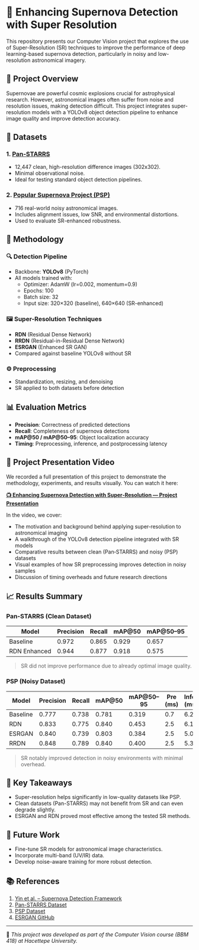 # 🚀 Enhancing Supernova Detection with Super Resolution

This repository presents our Computer Vision project that explores the use of Super-Resolution (SR) techniques to improve the performance of deep learning-based supernova detection, particularly in noisy and low-resolution astronomical imagery.

## 📌 Project Overview

Supernovae are powerful cosmic explosions crucial for astrophysical research. However, astronomical images often suffer from noise and resolution issues, making detection difficult. This project integrates super-resolution models with a YOLOv8 object detection pipeline to enhance image quality and improve detection accuracy.


## 📂 Datasets

### 1. [Pan-STARRS](https://star.pst.qub.ac.uk/ps1threepi/psdb/)
- 12,447 clean, high-resolution difference images (302x302).
- Minimal observational noise.
- Ideal for testing standard object detection pipelines.

### 2. [Popular Supernova Project (PSP)](http://psp.china-vo.org/)
- 716 real-world noisy astronomical images.
- Includes alignment issues, low SNR, and environmental distortions.
- Used to evaluate SR-enhanced robustness.

## 🧪 Methodology

### 🔍 Detection Pipeline
- Backbone: **YOLOv8** (PyTorch)
- All models trained with:
  - Optimizer: AdamW (lr=0.002, momentum=0.9)
  - Epochs: 100
  - Batch size: 32
  - Input size: 320×320 (baseline), 640×640 (SR-enhanced)

### 🖼️ Super-Resolution Techniques
- **RDN** (Residual Dense Network)
- **RRDN** (Residual-in-Residual Dense Network)
- **ESRGAN** (Enhanced SR GAN)
- Compared against baseline YOLOv8 without SR

### ⚙️ Preprocessing
- Standardization, resizing, and denoising
- SR applied to both datasets before detection

## 📊 Evaluation Metrics

- **Precision**: Correctness of predicted detections
- **Recall**: Completeness of supernova detections
- **mAP@50 / mAP@50–95**: Object localization accuracy
- **Timing**: Preprocessing, inference, and postprocessing latency


## 🎥 Project Presentation Video

We recorded a full presentation of this project to demonstrate the methodology, experiments, and results visually. You can watch it here:

**[📺 Enhancing Supernova Detection with Super‑Resolution — Project Presentation](https://www.youtube.com/watch?v=l6uBqnTtBT0)**

In the video, we cover:
- The motivation and background behind applying super‑resolution to astronomical imaging  
- A walkthrough of the YOLOv8 detection pipeline integrated with SR models  
- Comparative results between clean (Pan‑STARRS) and noisy (PSP) datasets  
- Visual examples of how SR preprocessing improves detection in noisy samples  
- Discussion of timing overheads and future research directions  


## 📈 Results Summary

### Pan-STARRS (Clean Dataset)
| Model         | Precision | Recall | mAP@50 | mAP@50–95 |
|---------------|-----------|--------|--------|-----------|
| Baseline      | 0.972     | 0.865  | 0.929  | 0.657     |
| RDN Enhanced  | 0.944     | 0.877  | 0.918  | 0.575     |

> SR did not improve performance due to already optimal image quality.

### PSP (Noisy Dataset)
| Model        | Precision | Recall | mAP@50 | mAP@50–95 | Pre (ms) | Infer (ms) | Post (ms) |
|--------------|-----------|--------|--------|-----------|----------|------------|-----------|
| Baseline     | 0.777     | 0.738  | 0.781  | 0.319     | 0.7      | 6.2        | 3.5       |
| RDN          | 0.833     | 0.775  | 0.840  | 0.453     | 2.5      | 6.1        | 3.1       |
| ESRGAN       | 0.840     | 0.739  | 0.803  | 0.384     | 2.5      | 5.0        | 3.4       |
| RRDN         | 0.848     | 0.789  | 0.840  | 0.400     | 2.5      | 5.3        | 3.6       |

> SR notably improved detection in noisy environments with minimal overhead.

## 🎯 Key Takeaways

- Super-resolution helps significantly in low-quality datasets like PSP.
- Clean datasets (Pan-STARRS) may not benefit from SR and can even degrade slightly.
- ESRGAN and RDN proved most effective among the tested SR methods.


## 🔮 Future Work

* Fine-tune SR models for astronomical image characteristics.
* Incorporate multi-band (UV/IR) data.
* Develop noise-aware training for more robust detection.

## 📚 References

1. [Yin et al. – Supernova Detection Framework](https://www.mdpi.com/1424-8220/21/5/1926)
2. [Pan-STARRS Dataset](https://star.pst.qub.ac.uk/ps1threepi/psdb/)
3. [PSP Dataset](http://psp.china-vo.org/)
4. [ESRGAN GitHub](https://github.com/sanghyun-son/EDSR-PyTorch)


---

📌 *This project was developed as part of the Computer Vision course (BBM 418) at Hacettepe University.*


